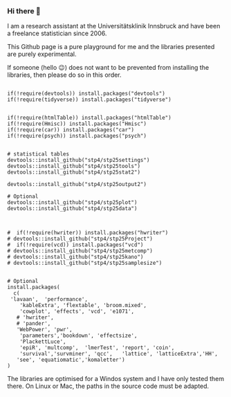 ### Hi there 👋


I am a research assistant at the Universitätsklinik Innsbruck and have been a freelance statistician since 2006.

This Github page is a pure playground for me and the libraries presented are purely experimental.

If someone (hello :wink:) does not want to be prevented from installing the libraries, then please do so in this order. 

```

if(!require(devtools)) install.packages("devtools")
if(!require(tidyverse)) install.packages("tidyverse")
 
 
if(!require(htmlTable)) install.packages("htmlTable")
if(!require(Hmisc)) install.packages("Hmisc")
if(!require(car)) install.packages("car")
if(!require(psych)) install.packages("psych")


# statistical tables
devtools::install_github("stp4/stp25settings")
devtools::install_github("stp4/stp25tools")
devtools::install_github("stp4/stp25stat2")

devtools::install_github("stp4/stp25output2")

# Optional
devtools::install_github("stp4/stp25plot")
devtools::install_github("stp4/stp25data")



#  if(!require(hwriter)) install.packages("hwriter")
# devtools::install_github("stp4/stp25Project")
#  if(!require(vcd)) install.packages("vcd")
# devtools::install_github("stp4/stp25metcomp")
# devtools::install_github("stp4/stp25kano")
# devtools::install_github("stp4/stp25samplesize")


# Optional
install.packages(
  c(
 'lavaan',  'performance', 
    'kableExtra', 'flextable', 'broom.mixed',
    'cowplot', 'effects', 'vcd', 'e1071',
   # 'hwriter',
   # 'pander',
   'WebPower', 'pwr',  
    'parameters','bookdown', 'effectsize',
    'PlackettLuce',
    'epiR', 'multcomp',  'lmerTest', 'report', 'coin',
    'survival','survminer', 'qcc',   'lattice', 'latticeExtra','HH',
   'see', 'equatiomatic','komaletter')
)
```

The libraries are optimised for a Windos system and I have only tested them there. On Linux or Mac, the paths in the source code must be adapted.

